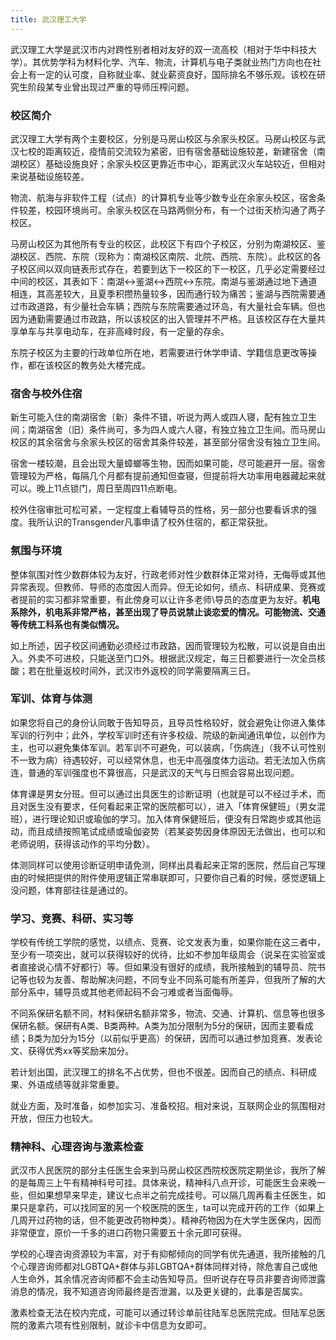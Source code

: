 ```yaml
---
title: 武汉理工大学
---
```


武汉理工大学是武汉市内对跨性别者相对友好的双一流高校（相对于华中科技大学）。其优势学科为材料化学、汽车、物流，计算机与电子类就业热门方向也在社会上有一定的认可度，自称就业率、就业薪资良好，国际排名不够乐观。该校在研究生阶段某专业曾出现过严重的导师压榨问题。

### 校区简介

武汉理工大学有两个主要校区，分别是马房山校区与余家头校区。马房山校区与武汉七校的距离较近，疫情前交流较为紧密，旧有宿舍基础设施较差，新建宿舍（南湖校区）基础设施良好；余家头校区更靠近市中心，距离武汉火车站较近，但相对来说基础设施较差。

物流、航海与非软件工程（试点）的计算机专业等少数专业在余家头校区，宿舍条件较差，校园环境尚可。余家头校区在马路两侧分布，有一个过街天桥沟通了两子校区。

马房山校区为其他所有专业的校区，此校区下有四个子校区，分别为南湖校区、鉴湖校区、西院、东院（现称为：南湖校区南院、北院、西院、东院）。此校区的各子校区间以双向链表形式存在，若要到达下一校区的下一校区，几乎必定需要经过中间的校区，其表如下：南湖<->鉴湖<->西院<->东院。南湖与鉴湖通过地下通道相连，其高差较大，且夏季积攒热量较多，因而通行较为痛苦；鉴湖与西院需要通过市政道路，有少量社会车辆；西院与东院需要通过环岛，有大量社会车辆。但也因为通勤需要通过市政路，所以该校区的出入管理并不严格。且该校区存在大量共享单车与共享电动车，在非高峰时段，有一定量的存余。

东院子校区为主要的行政单位所在地，若需要进行休学申请、学籍信息更改等操作，都在该校区的教务处大楼完成。

### 宿舍与校外住宿

新生可能入住的南湖宿舍（新）条件不错，听说为两人或四人寝，配有独立卫生间；南湖宿舍（旧）条件尚可，多为四人或六人寝，有独立独立卫生间。而马房山校区的其余宿舍与余家头校区的宿舍其条件较差，甚至部分宿舍没有独立卫生间。

宿舍一楼较潮，且会出现大量蟑螂等生物，因而如果可能，尽可能避开一层。宿舍管理较为严格，每隔几个月都有提前通知但查寝，但提前将大功率用电器藏起来就可以。晚上11点锁门，周日至周四11点断电。

校外住宿审批可松可紧，一定程度上看辅导员的性格，另一部分也要看诉求的强度。我所认识的Transgender凡事申请了校外住宿的，都正常获批。

### 氛围与环境

整体氛围对性少数群体较为友好，行政老师对性少数群体正常对待，无侮辱或其他异常表现。但教师、导师的态度因人而异。但无论如何，绩点、科研成果、竞赛或者提前的实习都非常重要，有此傍身可以让许多老师\导员的态度更为友好。**机电系除外，机电系非常严格，甚至出现了导员说禁止谈恋爱的情况。可能物流、交通等传统工科系也有类似情况。**

如上所述，因子校区间通勤必须经过市政路，因而管理较为松散，可以说是自由出入。外卖不可进校，只能送至门口外。根据武汉规定，每三日都要进行一次全员核酸；若在批量返校时间外，武汉市外返校的同学需要隔离三日。

### 军训、体育与体测

如果您将自己的身份认同敢于告知导员，且导员性格较好，就会避免让你进入集体军训的行列中；此外，学校军训时还有许多校级、院级的新闻通讯单位，以创作为主，也可以避免集体军训。若军训不可避免，可以装病，「伤病连」（我不认可性别不一致为病）待遇较好，可以经常休息，也无中高强度体力运动。若无法加入伤病连，普通的军训强度也不算很高，只是武汉的天气与日照会容易出现问题。

体育课是男女分班。但可以通过出具医生的诊断证明（也就是可以不经过手术，而且对医生没有要求，任何看起来正常的医院都可以），进入「体育保健班」（男女混班），进行理论知识或瑜伽的学习。加入体育保健班后，便没有日常跑步或其他运动，而且成绩按照笔试成绩或瑜伽姿势（若某姿势因身体原因无法做出，也可以和老师说明，获得该动作的平均分数）。

体测同样可以使用诊断证明申请免测，同样出具看起来正常的医院，然后自己写理由的时候把提供的附件使用逻辑正常串联即可，只要你自己看的时候，感觉逻辑上没问题，体育部往往是通过的。

### 学习、竞赛、科研、实习等

学校有传统工学院的感觉，以绩点、竞赛、论文发表为重，如果你能在这三者中，至少有一项突出，就可以获得较好的优待，比如不参加年级周会（说呆在实验室或者直接说心情不好都行）等。但如果没有很好的成绩，我所接触到的辅导员、院书记等也较为友善、帮助解决问题，不同专业不同系可能有所差异，但我所了解的大部分系中，辅导员或其他老师起码不会刁难或者当面侮辱。

不同系保研名额不同，材料保研名额非常多，物流、交通、计算机、信息等也很多保研名额。保研有A类、B类两种。A类为加分限制为5分的保研，因而主要看成绩；B类为加分为15分（以前似乎更高）的保研，因而可以通过参加竞赛、发表论文、获得优秀xx等奖励来加分。

若计划出国，武汉理工的排名不占优势，但也不很差。因而自己的绩点、科研成果、外语成绩等就非常重要。

就业方面，及时准备，如参加实习、准备校招。相对来说，互联网企业的氛围相对开放，但压力也较大。

### 精神科、心理咨询与激素检查

武汉市人民医院的部分主任医生会来到马房山校区西院校医院定期坐诊，我所了解的是每周三上午有精神科号可挂。具体来说，精神科八点开诊，可能医生会来晚一些，但如果想早来早走，建议七点半之前完成挂号。可以隔几周再看主任医生，如果只是拿药，可以找同室的另一个校医院的医生，ta可以完成开药的工作（如果上几周开过药物的话，但不能更改药物种类）。精神药物因为在大学生医保内，因而非常便宜，原价一千多的进口药物只需要五十余元即可获得。

学校的心理咨询资源较为丰富，对于有抑郁倾向的同学有优先通道，我所接触的几个心理咨询师都对LGBTQA+群体与非LGBTQA+群体同样对待，除危害自己或他人生命外，其余情况咨询师都不会主动告知导员。但听说存在导员非要咨询师泄露消息的情况，我不知道咨询师最终是否泄漏，以及更关键的，此事是否属实。

激素检查无法在校内完成，可能可以通过转诊单前往陆军总医院完成。但陆军总医院的激素六项有性别限制，就诊卡中信息为女即可。


